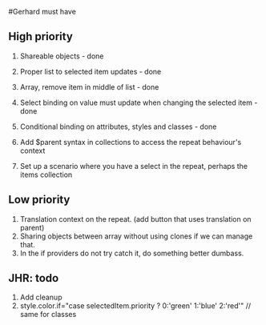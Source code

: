 #Gerhard must have

## High priority
1. Shareable objects - done
1. Proper list to selected item updates - done
1. Array, remove item in middle of list - done
1. Select binding on value must update when changing the selected item - done
1. Conditional binding on attributes, styles and classes - done

1. Add $parent syntax in collections to access the repeat behaviour's context
1. Set up a scenario where you have a select in the repeat, perhaps the items collection

## Low priority
1. Translation context on the repeat. (add button that uses translation on parent)
1. Sharing objects between array without using clones if we can manage that.
1. In the if providers do not try catch it, do something better dumbass.

## JHR:  todo
1. Add cleanup
1. style.color.if="case selectedItem.priority ? 0:'green' 1:'blue' 2:'red'" // same for classes